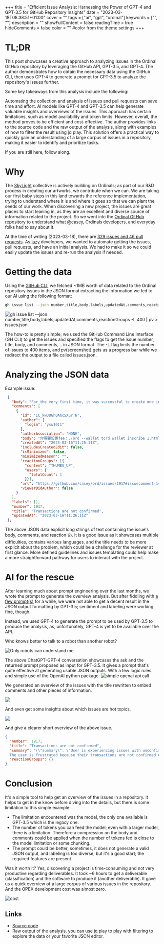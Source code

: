 +++
title = "Efficient Issue Analysis: Harnessing the Power of GPT-4 and GPT-3.5 for GitHub Repository Insights"
date = "2023-03-18T08:38:51+01:00"
cover = ""
tags = ["ai", "gpt", "ordinal"]
keywords = ["", ""]
description = ""
showFullContent = false
readingTime = true
hideComments = false
color = "" #color from the theme settings
+++

# TL;DR

This post showcases a creative approach to analyzing issues in the Ordinal GitHub repository by leveraging the GitHub API, GPT-3.5, and GPT-4. The author demonstrates how to obtain the necessary data using the GitHub CLI, then uses GPT-4 to generate a prompt for GPT-3.5 to analyze the repository's issues further.

Some key takeaways from this analysis include the following:

Automating the collection and analysis of issues and pull requests can save time and effort.
AI models like GPT-4 and GPT-3.5 can help generate valuable insights and overviews of the issues.
This approach has certain limitations, such as model availability and token limits. However, overall, the method proves to be efficient and cost-effective.
The author provides links to the source code and the raw output of the analysis, along with examples of how to filter the result using jq play. This solution offers a practical way to quickly gain an understanding of a large corpus of issues in a repository, making it easier to identify and prioritize tasks.

If you are still here, follow along.

# Why

The [SkyLight](https://sky-light-sl.com/) collective is actively building on Ordinals; as part of our R&D process in creating our artworks, we contribute when we can.
We are taking our first baby steps in this land towards the reference implementation, trying to understand where it is and where it goes so that we can plant the seeds of our work.
When discovering a new project, the issues are great places to start leaning in, as they are an excellent and diverse source of information related to the project.
So we went into the [Ordinal GitHub repository](https://github.com/casey/ord) to understand what @casey, Ordinals developers, and everyday folks had to say about it.


At the time of writing (2023-03-18), there are [329 issues and 46 pull requests](https://github.com/casey/ord/issues). As [lazy](https://en.wikipedia.org/wiki/Lazy_evaluation) developers, we wanted to automate getting the issues, pull requests, and have an initial analysis. We had to make it so we could easily update the issues and re-run the analysis if needed.

# Getting the data

Using the [GitHub CLI](https://cli.github.com/), we fetched ~1MB worth of data related to the Ordinal repository issues in the JSON format extracting the information we fed to our AI using the following format:

```bash
gh issue list --json number,title,body,labels,updatedAt,comments,reactionGroups -L 400 > issues.json
```

![gh issue list --json number,title,body,labels,updatedAt,comments,reactionGroups -L 400 | pv > issues.json](/img/posts/analyzing-ordinal-github-issues/2023-03-18-090742_1308x84_scrot.png)

The how-to is pretty simple; we used the GitHub Command Line Interface (GH CLI) to get the issues and specified the flags to get the issue number, title, body, and comments,... in JSON format. The -L flag limits the number of issues to 400 items, and pv(screenshot) gets us a progress bar while we redirect the output to a file called issues.json.


# Analyzing the JSON data

Example issue:

```json
 {
   "body": "For the very first time, it was successful to create one inscription, now transactions are not confirmed, I suspect because of the small fee rate\r\n\r\n<img width=\"557\" alt=\"Снимок экрана 2023-03-11 в 21 30 29\" src=\"https://user-images.githubusercontent.com/53757772/224508408-186dad47-3935-4ad7-8032-5985409a87ff.png\">\r\n\r\n<img width=\"804\" alt=\"Снимок экрана 2023-03-11 в 21 35 40\" src=\"https://user-images.githubusercontent.com/53757772/224508424-16d5f897-0e83-4a04-8c32-73930e2527fe.png\">\r\n\r\nThe balance is completely debited\r\n\r\n<img width=\"563\" alt=\"Снимок экрана 2023-03-11 в 21 36 35\" src=\"https://user-images.githubusercontent.com/53757772/224508755-b202f4e0-dd2e-40cc-bea2-cdd10522bbe8.png\">\r\n\r\n<img width=\"570\" alt=\"Снимок экрана 2023-03-11 в 21 37 04\" src=\"https://user-images.githubusercontent.com/53757772/224508790-e461a21c-8f2e-4a51-962f-cf6171d4b56e.png\">\r\n\r\nhttps://mempool.space/tx/b8d7cd6ba8e2c3387d6c1dfd33ef542ed82aa36425a9a7c2f903a803aaca7015\r\n\r\n\r\n\r\n\r\n\r\nHelp me )",
   "comments": [
     {
       "id": "IC_kwDOGhOAhc5XuYTN",
       "author": {
         "login": "ysw1011"
       },
       "authorAssociation": "NONE",
       "body": "你需要设置fee：./ord --wallet tord wallet inscribe 1.html --fee-rate 6，但是你没有，所以你只能等，有一个清除本地内存池交易的bitcoin cli命令，但是我不建议你用，因为会把你钱包里数据给搞丢。所以你只能等。或者创建一个新钱包，把当前钱包余额转过去 同来产生新的UTXO",
       "createdAt": "2023-03-16T11:26:11Z",
       "includesCreatedEdit": false,
       "isMinimized": false,
       "minimizedReason": "",
       "reactionGroups": [{
         "content": "THUMBS_UP",
         "users": {
           "totalCount": 1
         }}],
       "url": "https://github.com/casey/ord/issues/1917#issuecomment-1471775949",
       "viewerDidAuthor": false
     }
   ],
   "labels": [],
   "number": 1917,
   "title": "Transactions are not confirmed",
   "updatedAt": "2023-03-16T11:26:11Z"
 },
```


The above JSON data explicit long strings of text containing the issue's body, comments, and reaction :+1:.
It is a good issue as it showcases multiple difficulties, contains various languages, and the title needs to be more explicit about the problem, which could be a challenge for the reviewer at first glance. More defined guidelines and issues templating could help make a more straightforward pathway for users to interact with the project.


# AI for the rescue


After learning much about prompt engineering over the last months, we wrote the prompt to generate the overview analysis. But after fiddling with [a few prompt(s)](https://github.com/Magicking/awesome-chatgpt) for a while, we were not able to get a decent result in the JSON output formatting by GPT-3.5; sentiment and labeling were working fine, though.


Instead, we used GPT-4 to generate the prompt to be used by GPT-3.5 to produce the analysis, as, unfortunately, GPT-4 is yet to be available over the API.


Who knows better to talk to a robot than another robot?


![Only robots can understand me.](/img/posts/analyzing-ordinal-github-issues/2023-03-18-090255_1180x1594_scrot.png)


The above ChatGPT-GPT-4 conversation showcases the ask and the returned prompt proposed as input for GPT-3.5.
It gives a prompt that's quite effective at generating usable JSON outputs.
With a few logic rules and simple use of the OpenAI python package.
![simple openai api call](/img/posts/analyzing-ordinal-github-issues/2023-03-18-094526_1579x209_scrot.png)


We generated an overview of the issues with the title rewritten to embed comments and other pieces of information.


![](/img/posts/analyzing-ordinal-github-issues/2023-03-18-080232_3650x783_scrot.png)


And even get some insights about which issues are hot topics.


![](/img/posts/analyzing-ordinal-github-issues/2023-03-18-090208_1272x258_scrot.png)

And give a clearer short overview of the above issue.

```json
{
  "number": 1917,
  "title": "Transactions are not confirmed",
  "summary": "{\"summary\": \"User is experiencing issues with unconfirmed transactions due to small fee rate\", \"sentiment\": \"frustrated\", \"labels\": [\"wallet\", \"user-support\", \"transaction\"]}
  The user is frustrated because their transactions are not confirmed due to a small fee rate. They have included screenshots of their balance being debited without confirmation. The comment suggests setting the fee rate and waiting for confirmation, but the user is still looking for assistance. Relevant labels would be wallet, user-support, and transaction.",
  "reactionGroups": {}
}
```

# Conclusion


It's a simple tool to help get an overview of the issues in a repository. It helps to get in the know before diving into the details, but there is some limitation to this simple example:
- The limitation encountered was the model, the only one available is GPT-3.5 which is the legacy one.
- The number of tokens you can feed the model; even with a larger model, there is a limitation. Therefore a compression on the body and comments could be applied when the number of tokens fed is close to the model limitation or some chunking.
- The prompt could be better, sometimes, it does not generate a valid JSON output, and labeling is too diverse, but it's a good start; the required features are present.


Was it worth it? Yes, discovering a project is time-consuming and not very productive regarding deliverables.
It took ~6 hours to get a deliverable (classification) and the software to produce it (another deliverable). It gave us a quick overview of a large corpus of various issues in the repository. And the OPEX development cost was almost zero.


![cost](/img/posts/analyzing-ordinal-github-issues/2023-03-18-090227_857x138_scrot.png)


## Links
 - [Source code](https://github.com/Magicking/openai-issues-analysis/)
 - [Raw output of the analysis](https://github.com/Magicking/openai-issues-analysis/blob/main/classifiedIssue.json), you can use [jq play](https://jqplay.org/s/6w5H0bE1uXi) to play with filtering to explore the data or your favorite JSON editor.